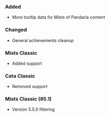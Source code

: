 <p><h3>Added</h3></p>
<ul>
<li>More tooltip data for Mists of Pandaria content</li>
</ul>
<p><h3>Changed</h3></p>
<ul>
<li>General achievements cleanup</li>
</ul>
<p><h3>Mists Classic</h3></p>
<ul>
<li>Added support</li>
</ul>
<p><h3>Cata Classic</h3></p>
<ul>
<li>Removed support</li>
</ul>
<p><h3>Mists Classic (85.1)</h3></p>
<ul>
<li>Version 5.5.0 filtering</li>
</ul>